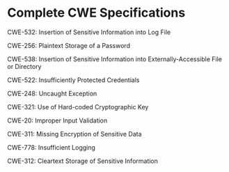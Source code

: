 

# Complete CWE Specifications

CWE-532: Insertion of Sensitive Information into Log File

CWE-256: Plaintext Storage of a Password

CWE-538: Insertion of Sensitive Information into Externally-Accessible File or Directory

CWE-522: Insufficiently Protected Credentials

CWE-248: Uncaught Exception

CWE-321: Use of Hard-coded Cryptographic Key

CWE-20: Improper Input Validation

CWE-311: Missing Encryption of Sensitive Data

CWE-778: Insufficient Logging

CWE-312: Cleartext Storage of Sensitive Information